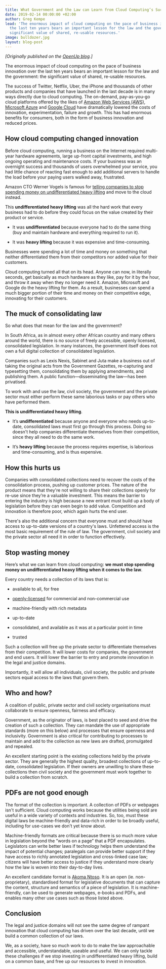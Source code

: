```yaml
---
title: What Government and the Law can Learn from Cloud Computing’s Success
date: 2019-02-14 00:00:00 +02:00
author: Greg Kempe
lead: 'The enormous impact of cloud computing on the pace of business innovation over
  the last ten years bears an important lesson for the law and the government: the
  significant value of shared, re-usable resources.'
image: bulldozer.jpg
layout: blog-post
---
```


*\[Originally published on the [OpenUp blog](https://openup.org.za/articles/govt-law-cloud-computing.html).\]*

The enormous impact of cloud computing on the pace of business innovation over the last ten years bears an important lesson for the law and the government: the significant value of shared, re-usable resources.

The success of Twitter, Netflix, Uber, the iPhone and thousands of other products and companies that have launched in the last decade is in many ways directly due to cloud computing. The on-demand, pay-as-you-go cloud platforms offered by the likes of [Amazon Web Services (AWS)](https://aws.amazon.com/), [Microsoft Azure](https://azure.microsoft.com/en-us/) and [Google Cloud](https://cloud.google.com/) have dramatically lowered the costs of innovation, experimentation, failure and growth. This has had enormous benefits for consumers, both in the form of business innovation and reduced prices.

## How cloud computing changed innovation

Before cloud computing, running a business on the Internet required multi-year hardware agreements, large up-front capital investments, and high ongoing operating and maintenance costs. If your business was an overnight success and thousands of users overwhelmed your service, you had little chance of reacting fast enough to add additional servers to handle the load before your paying users walked away, frustrated.

Amazon CTO Werner Vogels is famous for [telling companies to stop spending money on undifferentiated heavy lifting](https://www.cio.co.nz/article/466635/amazon_cto_stop_spending_money_undifferentiated_heavy_lifting_/) and move to the cloud instead.

This **undifferentiated heavy lifting** was all the hard work that every business had to do before they could focus on the value created by their product or service.

* It was **undifferentiated** because everyone had to do the same thing (buy and maintain hardware and everything required to run it).

* It was **heavy lifting** because it was expensive and time-consuming.

Businesses were spending a lot of time and money on something that neither differentiated them from their competitors nor added value for their customers.

Cloud computing turned all that on its head. Anyone can now, in literally seconds, get basically as much hardware as they like, pay for it by the hour, and throw it away when they no longer need it. Amazon, Microsoft and Google do the heavy lifting for them. As a result, businesses can spend a much bigger portion of their time and money on their competitive edge, innovating for their customers.

## The muck of consolidating law

So what does that mean for the law and the government?

In South Africa, as in almost every other African country and many others around the world, there is no source of freely accessible, openly licensed, consolidated legislation. In many instances, the government itself does not own a full digital collection of consolidated legislation.

Companies such as Lexis Nexis, Sabinet and Juta make a business out of taking the original acts from the Government Gazettes, re-capturing and typesetting them, consolidating them by applying amendments, and publishing them. A public function—disseminating the law—has been privatised.

To work with and use the law, civil society, the government and the private sector must either perform these same laborious tasks or pay others who have performed them.

**This is undifferentiated heavy lifting**.

* It’s **undifferentiated** because anyone and everyone who needs up-to-date, consolidated laws must first go through this process. Doing so doesn't help companies differentiate themselves from their competition, since they all need to do the same work.

* It’s **heavy lifting** because the process requires expertise, is laborious and time-consuming, and is thus expensive.

## How this hurts us

Companies with consolidated collections need to recover the costs of the consolidation process, pushing up customer prices. The nature of the product means that they're not willing to share their collections openly for re-use since they’re a valuable investment. This means the barrier to entering the industry is high because a new entrant must build up a body of legislation before they can even begin to add value. Competition and innovation is therefore poor, which again hurts the end user.

There's also the additional concern that everyone must and should have access to up-to-date versions of a country's laws. Unfettered access is the most basic requirement of the rule of law. The government, civil society and the private sector all need it in order to function effectively.

## Stop wasting money

Here’s what we can learn from cloud computing: **we must stop spending money on undifferentiated heavy lifting when it comes to the law**.

Every country needs a collection of its laws that is:

* available to all, for free

* [openly-licensed](http://opendefinition.org/) for commercial and non-commercial use

* machine-friendly with rich metadata

* up-to-date

* consolidated, and available as it was at a particular point in time

* trusted

Such a collection will free up the private sector to differentiate themselves from their competition. It will lower costs for companies, the government and end users. It will lower the barrier to entry and promote innovation in the legal and justice domains.

Importantly, it will allow all individuals, civil society, the public and private sectors equal access to the laws that govern them.

## Who and how?

A coalition of public, private sector and civil society organisations must collaborate to ensure openness, fairness and efficacy.

Government, as the originator of laws, is best placed to seed and drive the creation of such a collection. They can mandate the use of appropriate standards (more on this below) and processes that ensure openness and inclusivity. Government is also critical for contributing to processes to maintain and add to the collection as new laws are drafted, promulgated and repealed.

An excellent starting point is the existing collections held by the private sector. They are generally the highest quality, broadest collections of up-to-date, consolidated legislation. If their owners are unwilling to share these collections then civil society and the government must work together to build a collection from scratch.

## PDFs are not good enough

The format of the collection is important. A collection of PDFs or webpages isn't sufficient. Cloud computing works because the utilities being sold are useful in a wide variety of contexts and industries. So, too, must these digital laws be machine-friendly and data-rich in order to be broadly useful, including for use-cases we don't yet know about.

Machine-friendly formats are critical because there is so much more value in legislation beyond the “words on a page” that a PDF encapsulates. Legislators can write better laws if technology helps them understand the impact of potential changes; paralegals can provide better support if they have access to richly annotated legislation and cross-linked case law; citizens will have better access to justice if they understand more clearly how the law is woven into their day-to-day lives.

An excellent candidate format is [Akoma Ntoso](http://www.akomantoso.org/). It is an open (ie. non-proprietary), standardised format for legislative documents that can capture the content, structure and semantics of a piece of legislation. It is machine-friendly, can be used to generate webpages, e-books and PDFs, and enables many other use cases such as those listed above.

## Conclusion

The legal and justice domains will not see the same degree of rampant innovation that cloud computing has driven over the last decade, until we build a common collection of our laws.

We, as a society, have so much work to do to make the law approachable and accessible, understandable, useable and useful. We can only tackle these challenges if we stop investing in undifferentiated heavy lifting, build on a common base, and free up our resources to invest in innovation.